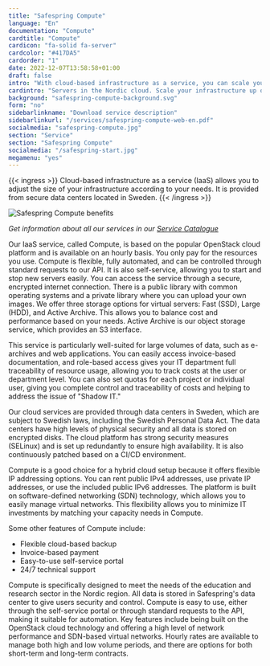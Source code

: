 ```yaml
---
title: "Safespring Compute"
language: "En"
documentation: "Compute"
cardtitle: "Compute"
cardicon: "fa-solid fa-server"
cardcolor: "#417DA5"
cardorder: "1"
date: 2022-12-07T13:58:58+01:00
draft: false
intro: "With cloud-based infrastructure as a service, you can scale your infrastructure up or down as needed. Provided from secure data centers in Sweden."
cardintro: "Servers in the Nordic cloud. Scale your infrastructure up or down as needed."
background: "safespring-compute-background.svg"
form: "no"
sidebarlinkname: "Download service description"
sidebarlinkurl: "/services/safespring-compute-web-en.pdf"
socialmedia: "safespring-compute.jpg"
section: "Service"
section: "Safespring Compute"
socialmedia: "/safespring-start.jpg"
megamenu: "yes"
---
```


{{< ingress >}}
Cloud-based infrastructure as a service (IaaS) allows you to adjust the size of your infrastructure according to your needs. It is provided from secure data centers located in Sweden.
{{< /ingress >}}

![Safespring Compute benefits](/img/safespring-compute-key-points.svg)

_Get information about all our services in our  [Service Catalogue](/services/safespring-service-catalogue-2020.pdf)_

Our IaaS service, called Compute, is based on the popular OpenStack cloud platform and is available on an hourly basis. You only pay for the resources you use. Compute is flexible, fully automated, and can be controlled through standard requests to our API. It is also self-service, allowing you to start and stop new servers easily. You can access the service through a secure, encrypted internet connection. There is a public library with common operating systems and a private library where you can upload your own images. We offer three storage options for virtual servers: Fast (SSD), Large (HDD), and Active Archive. This allows you to balance cost and performance based on your needs. Active Archive is our object storage service, which provides an S3 interface.

This service is particularly well-suited for large volumes of data, such as e-archives and web applications. You can easily access invoice-based documentation, and role-based access gives your IT department full traceability of resource usage, allowing you to track costs at the user or department level. You can also set quotas for each project or individual user, giving you complete control and traceability of costs and helping to address the issue of "Shadow IT."

Our cloud services are provided through data centers in Sweden, which are subject to Swedish laws, including the Swedish Personal Data Act. The data centers have high levels of physical security and all data is stored on encrypted disks. The cloud platform has strong security measures (SELinux) and is set up redundantly to ensure high availability. It is also continuously patched based on a CI/CD environment.

Compute is a good choice for a hybrid cloud setup because it offers flexible IP addressing options. You can rent public IPv4 addresses, use private IP addresses, or use the included public IPv6 addresses. The platform is built on software-defined networking (SDN) technology, which allows you to easily manage virtual networks. This flexibility allows you to minimize IT investments by matching your capacity needs in Compute.

Some other features of Compute include:

- Flexible cloud-based backup
- Invoice-based payment
- Easy-to-use self-service portal
- 24/7 technical support

Compute is specifically designed to meet the needs of the education and research sector in the Nordic region. All data is stored in Safespring's data center to give users security and control. Compute is easy to use, either through the self-service portal or through standard requests to the API, making it suitable for automation. Key features include being built on the OpenStack cloud technology and offering a high level of network performance and SDN-based virtual networks. Hourly rates are available to manage both high and low volume periods, and there are options for both short-term and long-term contracts.